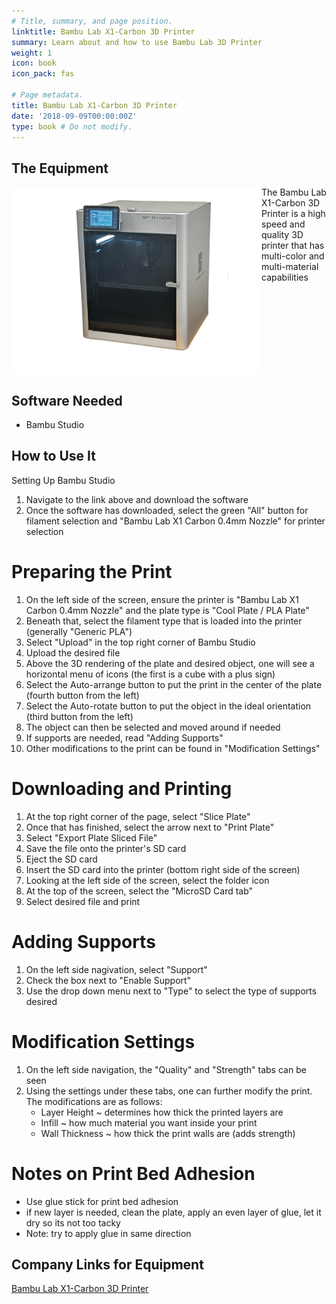 ```yaml
---
# Title, summary, and page position.
linktitle: Bambu Lab X1-Carbon 3D Printer
summary: Learn about and how to use Bambu Lab 3D Printer
weight: 1
icon: book
icon_pack: fas

# Page metadata.
title: Bambu Lab X1-Carbon 3D Printer
date: '2018-09-09T00:00:00Z'
type: book # Do not modify.
--- 
```


## The Equipment

<img src="/content/lab/Bambu_Lab/IMG_1445.JPG" align="left" width="400px"/>

The Bambu Lab X1-Carbon 3D Printer is a high speed and quality 3D printer that has multi-color and multi-material capabilities

<br clear="left"/>


 ## Software Needed
- Bambu Studio

## How to Use It
Setting Up Bambu Studio
1. Navigate to the link above and download the software
2. Once the software has downloaded, select the green "All" button for filament selection and "Bambu Lab X1 Carbon 0.4mm Nozzle" for printer selection

# Preparing the Print
1. On the left side of the screen, ensure the printer is "Bambu Lab X1 Carbon 0.4mm Nozzle" and the plate type is "Cool Plate / PLA Plate"
2. Beneath that, select the filament type that is loaded into the printer (generally "Generic PLA")
3. Select "Upload" in the top right corner of Bambu Studio
2. Upload the desired file
3. Above the 3D rendering of the plate and desired object, one will see a horizontal menu of icons (the first is a cube with a plus sign)
4. Select the Auto-arrange button to put the print in the center of the plate (fourth button from the left)
5. Select the Auto-rotate button to put the object in the ideal orientation (third button from the left)
6. The object can then be selected and moved around if needed
7. If supports are needed, read "Adding Supports"
8. Other modifications to the print can be found in "Modification Settings"

# Downloading and Printing
1. At the top right corner of the page, select "Slice Plate"
2. Once that has finished, select the arrow next to "Print Plate"
3. Select "Export Plate Sliced File"
4. Save the file onto the printer's SD card
5. Eject the SD card
6. Insert the SD card into the printer (bottom right side of the screen)
7. Looking at the left side of the screen, select the folder icon
8. At the top of the screen, select the "MicroSD Card tab"
9. Select desired file and print

# Adding Supports
1. On the left side nagivation, select "Support"
2. Check the box next to "Enable Support"
3. Use the drop down menu next to "Type" to select the type of supports desired

# Modification Settings
1. On the left side navigation, the "Quality" and "Strength" tabs can be seen
2. Using the settings under these tabs, one can further modify the print. The modifications are as follows:
   - Layer Height ~ determines how thick the printed layers are
   - Infill ~ how much material you want inside your print
   - Wall Thickness ~ how thick the print walls are (adds strength)

# Notes on Print Bed Adhesion
- Use glue stick for print bed adhesion
- if new layer is needed, clean the plate, apply an even layer of glue, let it dry so its not too tacky
- Note: try to apply glue in same direction


## Company Links for Equipment
[Bambu Lab X1-Carbon 3D Printer](https://us.store.bambulab.com/products/x1-carbon-3d-printer)

